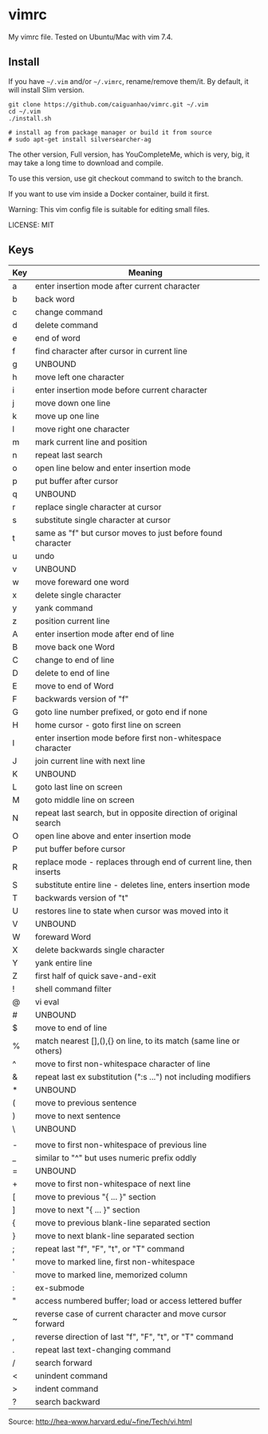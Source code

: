 vimrc
=====

My vimrc file. Tested on Ubuntu/Mac with vim 7.4.

Install
-------

If you have `~/.vim` and/or `~/.vimrc`, rename/remove them/it.
By default, it will install Slim version.

```
git clone https://github.com/caiguanhao/vimrc.git ~/.vim
cd ~/.vim
./install.sh

# install ag from package manager or build it from source
# sudo apt-get install silversearcher-ag
```

The other version, Full version, has YouCompleteMe, which is very,
big, it may take a long time to download and compile.

To use this version, use git checkout command to switch to the branch.

If you want to use vim inside a Docker container, build it first.

Warning: This vim config file is suitable for editing small files.

LICENSE: MIT

Keys
----

|Key| Meaning
|---|---
| a | enter insertion mode after current character
| b | back word
| c | change command
| d | delete command
| e | end of word
| f | find character after cursor in current line
| g | UNBOUND
| h | move left one character
| i | enter insertion mode before current character
| j | move down one line
| k | move up one line
| l | move right one character
| m | mark current line and position
| n | repeat last search
| o | open line below and enter insertion mode
| p | put buffer after cursor
| q | UNBOUND
| r | replace single character at cursor
| s | substitute single character at cursor
| t | same as "f" but cursor moves to just before found character
| u | undo
| v | UNBOUND
| w | move foreward one word
| x | delete single character
| y | yank command
| z | position current line
| A | enter insertion mode after end of line
| B | move back one Word
| C | change to end of line
| D | delete to end of line
| E | move to end of Word
| F | backwards version of "f"
| G | goto line number prefixed, or goto end if none
| H | home cursor - goto first line on screen
| I | enter insertion mode before first non-whitespace character
| J | join current line with next line
| K | UNBOUND
| L | goto last line on screen
| M | goto middle line on screen
| N | repeat last search, but in opposite direction of original search
| O | open line above and enter insertion mode
| P | put buffer before cursor
| R | replace mode - replaces through end of current line, then inserts
| S | substitute entire line - deletes line, enters insertion mode
| T | backwards version of "t"
| U | restores line to state when cursor was moved into it
| V | UNBOUND
| W | foreward Word
| X | delete backwards single character
| Y | yank entire line
| Z | first half of quick save-and-exit
| ! | shell command filter
| @ | vi eval
| # | UNBOUND
| $ | move to end of line
| % | match nearest [],(),{} on line, to its match (same line or others)
| ^ | move to first non-whitespace character of line
| & | repeat last ex substitution (":s ...") not including modifiers
| * | UNBOUND
| ( | move to previous sentence
| ) | move to next sentence
| \ | UNBOUND
| | | move to column zero
| - | move to first non-whitespace of previous line
| _ | similar to "^" but uses numeric prefix oddly
| = | UNBOUND
| + | move to first non-whitespace of next line
| [ | move to previous "{ ... }" section
| ] | move to next "{ ... }" section
| { | move to previous blank-line separated section
| } | move to next blank-line separated section
| ; | repeat last "f", "F", "t", or "T" command
| ' | move to marked line, first non-whitespace
| ` | move to marked line, memorized column
| : | ex-submode
| " | access numbered buffer; load or access lettered buffer
| ~ | reverse case of current character and move cursor forward
| , | reverse direction of last "f", "F", "t", or "T" command
| . | repeat last text-changing command
| / | search forward
| < | unindent command
| > | indent command
| ? | search backward

Source: <http://hea-www.harvard.edu/~fine/Tech/vi.html>

